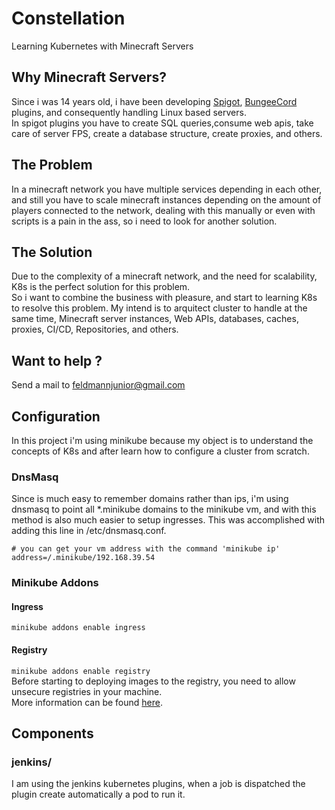 # Constellation
Learning Kubernetes with Minecraft Servers

## Why Minecraft Servers?
Since i was 14 years old, i have been developing [Spigot](https://www.spigotmc.org/), [BungeeCord](https://github.com/SpigotMC/BungeeCord) plugins, and consequently handling Linux based servers.  
In spigot plugins you have to create SQL queries,consume web apis, take care of server FPS, create a database structure, create proxies, and others.  
## The Problem
In a minecraft network you have multiple services depending in each other, and still you have to scale minecraft instances depending on the amount of players connected to the network, dealing with this manually or even with scripts is a pain in the ass, so i need to look for another solution.
## The Solution
Due to the complexity of a minecraft network, and the need for scalability, K8s is the perfect solution for this problem.  
So i want to combine the business with pleasure, and start to learning K8s to resolve this problem. My intend is to arquitect cluster to handle at the same time, Minecraft server instances, Web APIs, databases, caches, proxies, CI/CD, Repositories, and others.
## Want to help ?
Send a mail to feldmannjunior@gmail.com

## Configuration

In this project i'm using minikube because my object is to understand the concepts of K8s and after learn how to configure a cluster from scratch.

### DnsMasq
Since is much easy to remember domains rather than ips, i'm using dnsmasq to point all *.minikube domains to the minikube vm, and with this method is also much easier to setup ingresses. This was accomplished with adding this line in /etc/dnsmasq.conf.
```
# you can get your vm address with the command 'minikube ip'
address=/.minikube/192.168.39.54
```

### Minikube Addons
#### Ingress 
``minikube addons enable ingress``

#### Registry
``minikube addons enable registry``  
Before starting to deploying images to the registry, you need to allow unsecure registries in your machine.  
More information can be found [here](https://minikube.sigs.k8s.io/docs/tasks/docker_registry/).

## Components

### jenkins/
I am using the jenkins kubernetes plugins, when a job is dispatched the plugin create automatically a pod to run it.